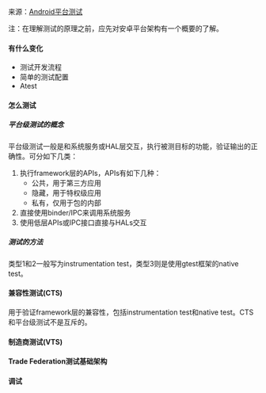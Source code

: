 来源：[Android平台测试](https://source.android.google.cn/compatibility/tests)

注：在理解测试的原理之前，应先对安卓平台架构有一个概要的了解。

#### 有什么变化

- 测试开发流程
- 简单的测试配置
- Atest

#### 怎么测试

##### 平台级测试的概念

平台级测试一般是和系统服务或HAL层交互，执行被测目标的功能，验证输出的正确性。可分如下几类：

1. 执行framework层的APIs，APIs有如下几种：
   - 公共，用于第三方应用
   - 隐藏，用于特权级应用
   - 私有，仅用于包的内部
2. 直接使用binder/IPC来调用系统服务
3. 使用低层APIs或IPC接口直接与HALs交互

##### 测试的方法

类型1和2一般写为instrumentation test，类型3则是使用gtest框架的native test。

#### 兼容性测试(CTS)

用于验证framework层的兼容性，包括instrumentation test和native test。CTS和平台级测试不是互斥的。

#### 制造商测试(VTS)

#### Trade Federation测试基础架构

#### 调试